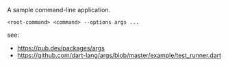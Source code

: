 A sample command-line application.

    <root-command> <command> --options args ...

see: 
- https://pub.dev/packages/args
- https://github.com/dart-lang/args/blob/master/example/test_runner.dart
